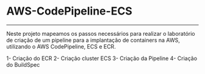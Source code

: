 # AWS-CodePipeline-ECS

---

Neste projeto mapeamos os passos necessários para realizar o laboratório de criação de um pipeline para a implantação de containers na AWS, utilizando o AWS CodePipeline, ECS e ECR.

 1- Criação do ECR
 2- Criação cluster ECS
 3- Criação da Pipeline
 4- Criação do BuildSpec
